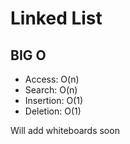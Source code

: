 # Linked List

## BIG O

- Access: O(n)
- Search: O(n)
- Insertion: O(1)
- Deletion: O(1)

Will add whiteboards soon